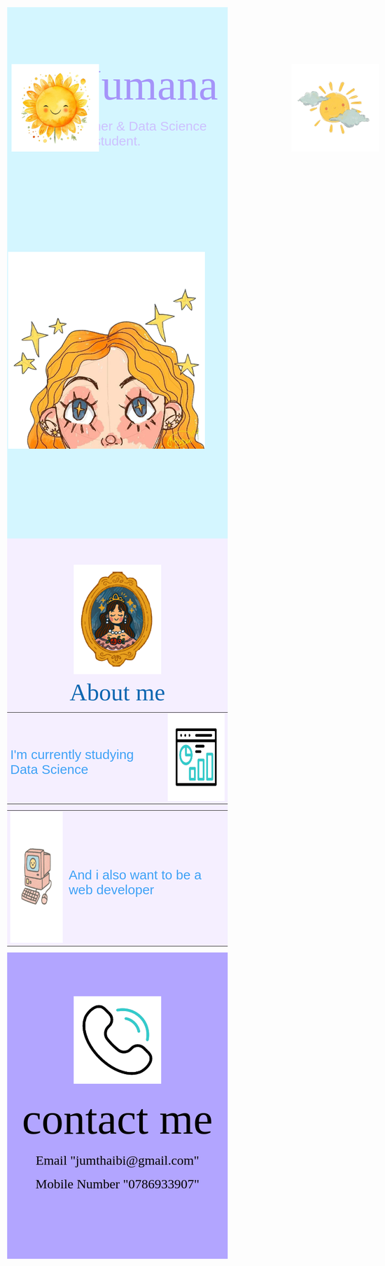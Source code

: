 <!DOCTYPE html>
<html lang="en">
<head>
    <meta charset="UTF-8">
    <title>Jumana</title>
    <link rel="stylesheet"style.css">
    <link rel="icon" href="favicon (1).ico">
    <link rel="stylesheet" href="https://fonts.googleapis.com/css?family=Sofia">
    <link rel="preconnect" href="https://fonts.googleapis.com">
    <link rel="preconnect" href="https://fonts.gstatic.com" crossorigin>
    <link href="https://fonts.googleapis.com/css2?family=Sacramento&display=swap" rel="stylesheet">
    <style>body{
    margin: 0;
    }
    .first{
        background-color: #D4F6FF;
        text-align: center;
        }
    h1{
        font-size: 100px;
        font-family:"Sofia",sans-serif;
        margin-top: 0;
        padding-top: 120px;
        margin-bottom: 0px;
        color:#A594F9;
        }
    p{
        font-family:"Sofia",sans-serif;
        font-size: 30px;
        margin-top: 20px;
        margin-bottom: 0;
        color: #CDC1FF;
    }
    .img1{
        position: relative;
        left:800px;
        top:9px;
    }
    .img2{
        position: absolute;
        left: 60px;
        top:180px;
    }
    .img3{
        position: relative;
        top:9px;
        right: 25px;
    }
    .img4{
        position: absolute;
        right: 60px;
        top:180px;
    }
    .img5{
        position: relative;
        right:800px;
    }
    .second{
        background-color: #F5EFFF;
        text-align: center;
    }
    .other-h{
        font-size: 55px;
        padding-top: 7px;
        color:#0F67B1;
    }
    .img6{
        padding-top: 60px;
    }
    .one{
    color: #3FA2F6;
    }
    h1,.sacramento-regular {
        font-family: "Sacramento", serif;
        font-weight: 400;
        font-style: normal;
      }
    .img9{
    position: relative;
    top: 100px;
    }
    .third{
        background-color: #B2A5FF;
        height: 700px;
    }
    .two{
        color: rgb(0, 0, 0);
    }
    .alumni-sans-pinstripe-regular {
        font-family: "Alumni Sans Pinstripe", serif;
        font-weight: 400;
        font-style: normal;
        color: rgb(0, 0, 0);
  }</style>
</head>
<body>
<div class="first">
    <h1 class="sacramento-regular">I'm Jumana</h1>
    <p>A Programmer & Data Science student.</p>
    <p class="first">
        <img class="img4" src="sun.png" width="200" height="200">
        <img class="img2" src="sun flower.png" width="200" height="200">
    </p>
    <p>
        <img class="img1" src="white flower.png" width="200" height="200">
        <img class="img3" src="blond girl.png" alt="" width="450" height="450">
        <img class="img5" src="bee.png" width="200" height="200">
    </p>
</div>
<div class="second">
    <img class="img6" src="princess.png" width="200" height="250">
<h1 class="other-h">About me</h1>
<center>
<table>
    <tr><td><p class="one">I'm currently studying Data Science </p></td><td><img src="statistics-unscreen.gif" width="200" height="200"></td></tr>
</table>
<table>
    <tr><td><img src="comp doodle.png" width="200" height="300"></td>
        <td><p class="one">And i also want to be a web developer</p></td></tr>
</table>
</center>
</div>
<div class="third">
    <center> <img class="img9" src="phone-unscreen.gif" width="200" height="200">
    </center>
<center >
   <h1 class="two">contact me</h1>
   <p class="alumni-sans-pinstripe-regular">Email	"jumthaibi@gmail.com"</p>
   <p class="alumni-sans-pinstripe-regular">Mobile Number	"0786933907"</p>
</center>
</div>
</body>
</html>
<!--juju-->
